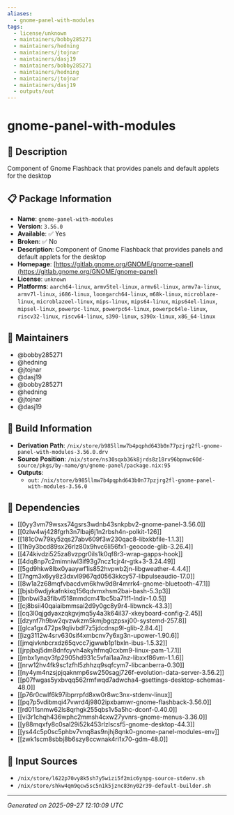 ```yaml
---
aliases:
  - gnome-panel-with-modules
tags:
  - license/unknown
  - maintainers/bobby285271
  - maintainers/hedning
  - maintainers/jtojnar
  - maintainers/dasj19
  - maintainers/bobby285271
  - maintainers/hedning
  - maintainers/jtojnar
  - maintainers/dasj19
  - outputs/out
---
```


# gnome-panel-with-modules

## 📝 Description

Component of Gnome Flashback that provides panels and default applets for the desktop

## 📋 Package Information

- **Name**: `gnome-panel-with-modules`
- **Version**: `3.56.0`
- **Available**: ✅ Yes
- **Broken**: ✅ No
- **Description**: Component of Gnome Flashback that provides panels and default applets for the desktop
- **Homepage**: [https://gitlab.gnome.org/GNOME/gnome-panel](https://gitlab.gnome.org/GNOME/gnome-panel)
- **License**: `unknown`
- **Platforms**: `aarch64-linux`, `armv5tel-linux`, `armv6l-linux`, `armv7a-linux`, `armv7l-linux`, `i686-linux`, `loongarch64-linux`, `m68k-linux`, `microblaze-linux`, `microblazeel-linux`, `mips-linux`, `mips64-linux`, `mips64el-linux`, `mipsel-linux`, `powerpc-linux`, `powerpc64-linux`, `powerpc64le-linux`, `riscv32-linux`, `riscv64-linux`, `s390-linux`, `s390x-linux`, `x86_64-linux`
## 👥 Maintainers

- @bobby285271
- @hedning
- @jtojnar
- @dasj19
- @bobby285271
- @hedning
- @jtojnar
- @dasj19


## 🔧 Build Information

- **Derivation Path**: `/nix/store/b985llmw7b4pqphd643b0n77pzjrg2fl-gnome-panel-with-modules-3.56.0.drv`
- **Source Position**: `/nix/store/ns30sqxb36k8jrds8z18rv96bpnwc60d-source/pkgs/by-name/gn/gnome-panel/package.nix:95`
- **Outputs**:
  - `out`:  `/nix/store/b985llmw7b4pqphd643b0n77pzjrg2fl-gnome-panel-with-modules-3.56.0`

## 🔗 Dependencies

- [[0yy3vm79wsxs74gsrs3wdnb43snkpbv2-gnome-panel-3.56.0]]
- [[0zlw4wj428fgrh3n7lbaj6j1n2rbsh4n-polkit-126]]
- [[181c0w79ky5zqs27abv609f3w230qac8-libxkbfile-1.1.3]]
- [[1h9y3bcd89sx26rlz80x9hvc6li56fx1-geocode-glib-3.26.4]]
- [[474kivdzi525za8vzpgr0ils1k0qf8r3-wrap-gapps-hook]]
- [[4dq8np7c2mimniwl3if93g7ncz1cjr4r-gtk+3-3.24.49]]
- [[5gd9hkw8lbx0yaaywf1is852hvpwb2jn-libgweather-4.4.4]]
- [[7ngm3x6yy8z3dxvl9967qd0563kkcy57-libpulseaudio-17.0]]
- [[8w1a2z68mqfvbacdvm6khw9d8r4mrrk4-gnome-bluetooth-47.1]]
- [[bjsb6wdjykafnkixq156qdvmxhsm2bai-bash-5.3p3]]
- [[bnbwi3a3fibvl518mmdcm41bc5ba71f1-lndir-1.0.5]]
- [[cj8bsii40qaiaibmmsai2d9y0gc8y9r4-libwnck-43.3]]
- [[cq3l0qjgdyaxzqkgvjmq5y4a3k64il37-xkeyboard-config-2.45]]
- [[dzynf7h9bw2qvzwkzm5kmjbgqzpsxj00-systemd-257.8]]
- [[glca1gx472ps9qlivbdf7z5jdcdnsp9l-glib-2.84.4]]
- [[izg3112w4srv630sif4xmbcnv7y6xg3n-upower-1.90.6]]
- [[jmqivknbcrxdz65qvcc7jgwwb1p1bxln-ibus-1.5.32]]
- [[jrpjbaj5dm8dnfcyvh4akyhfmq0cxbm9-linux-pam-1.7.1]]
- [[mbx1ynqv3fp2905hd931c5vfai1aa7nz-libxxf86vm-1.1.6]]
- [[nrw12hv4fk9sc1zfhl5zhhzq9sqfcym7-libcanberra-0.30]]
- [[ny4ym4nzsjpjqaknmp6sw250sagj726f-evolution-data-server-3.56.2]]
- [[p07fwgas5yxbvqq562rmfwqd7adwcha4-gsettings-desktop-schemas-48.0]]
- [[p76r0cwlf6k97ibprrpfd8xw0r8wc3nx-stdenv-linux]]
- [[pq7p5vdibmqi47vwrd4j9802ipxbamwr-gnome-flashback-3.56.0]]
- [[rd011snmw62ls8qrhgk255qbs1v5a5hc-dconf-0.40.0]]
- [[vi3r1chqh436wphc2mmsh4cxw27yvnrs-gnome-menus-3.36.0]]
- [[y88mqxfy8c0sal29i52k453rlzlscsf5-gnome-desktop-44.3]]
- [[ys44c5p0sc5phbv7vnq8as9njhj8qnk0-gnome-panel-modules-env]]
- [[zwk1scm8sbbj8b6szy8ccwnak4ri1x70-gdm-48.0]]

## 📁 Input Sources

- `/nix/store/l622p70vy8k5sh7y5wizi5f2mic6ynpg-source-stdenv.sh`
- `/nix/store/shkw4qm9qcw5sc5n1k5jznc83ny02r39-default-builder.sh`

---
*Generated on 2025-09-27 12:10:09 UTC*
